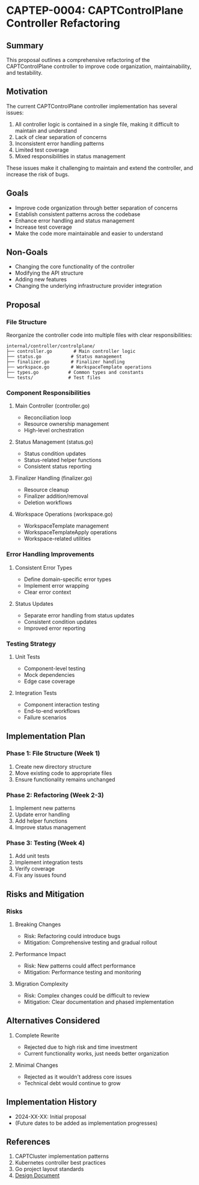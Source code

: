 # CAPTEP-0004: CAPTControlPlane Controller Refactoring

## Summary

This proposal outlines a comprehensive refactoring of the CAPTControlPlane controller to improve code organization, maintainability, and testability.

## Motivation

The current CAPTControlPlane controller implementation has several issues:

1. All controller logic is contained in a single file, making it difficult to maintain and understand
2. Lack of clear separation of concerns
3. Inconsistent error handling patterns
4. Limited test coverage
5. Mixed responsibilities in status management

These issues make it challenging to maintain and extend the controller, and increase the risk of bugs.

## Goals

- Improve code organization through better separation of concerns
- Establish consistent patterns across the codebase
- Enhance error handling and status management
- Increase test coverage
- Make the code more maintainable and easier to understand

## Non-Goals

- Changing the core functionality of the controller
- Modifying the API structure
- Adding new features
- Changing the underlying infrastructure provider integration

## Proposal

### File Structure

Reorganize the controller code into multiple files with clear responsibilities:

```
internal/controller/controlplane/
├── controller.go        # Main controller logic
├── status.go           # Status management
├── finalizer.go        # Finalizer handling
├── workspace.go        # WorkspaceTemplate operations
├── types.go           # Common types and constants
└── tests/             # Test files
```

### Component Responsibilities

1. Main Controller (controller.go)
   - Reconciliation loop
   - Resource ownership management
   - High-level orchestration

2. Status Management (status.go)
   - Status condition updates
   - Status-related helper functions
   - Consistent status reporting

3. Finalizer Handling (finalizer.go)
   - Resource cleanup
   - Finalizer addition/removal
   - Deletion workflows

4. Workspace Operations (workspace.go)
   - WorkspaceTemplate management
   - WorkspaceTemplateApply operations
   - Workspace-related utilities

### Error Handling Improvements

1. Consistent Error Types
   - Define domain-specific error types
   - Implement error wrapping
   - Clear error context

2. Status Updates
   - Separate error handling from status updates
   - Consistent condition updates
   - Improved error reporting

### Testing Strategy

1. Unit Tests
   - Component-level testing
   - Mock dependencies
   - Edge case coverage

2. Integration Tests
   - Component interaction testing
   - End-to-end workflows
   - Failure scenarios

## Implementation Plan

### Phase 1: File Structure (Week 1)

1. Create new directory structure
2. Move existing code to appropriate files
3. Ensure functionality remains unchanged

### Phase 2: Refactoring (Week 2-3)

1. Implement new patterns
2. Update error handling
3. Add helper functions
4. Improve status management

### Phase 3: Testing (Week 4)

1. Add unit tests
2. Implement integration tests
3. Verify coverage
4. Fix any issues found

## Risks and Mitigation

### Risks

1. Breaking Changes
   - Risk: Refactoring could introduce bugs
   - Mitigation: Comprehensive testing and gradual rollout

2. Performance Impact
   - Risk: New patterns could affect performance
   - Mitigation: Performance testing and monitoring

3. Migration Complexity
   - Risk: Complex changes could be difficult to review
   - Mitigation: Clear documentation and phased implementation

## Alternatives Considered

1. Complete Rewrite
   - Rejected due to high risk and time investment
   - Current functionality works, just needs better organization

2. Minimal Changes
   - Rejected as it wouldn't address core issues
   - Technical debt would continue to grow

## Implementation History

- 2024-XX-XX: Initial proposal
- (Future dates to be added as implementation progresses)

## References

1. CAPTCluster implementation patterns
2. Kubernetes controller best practices
3. Go project layout standards
4. [Design Document](../design/controlplane/refactoring-design.md)
